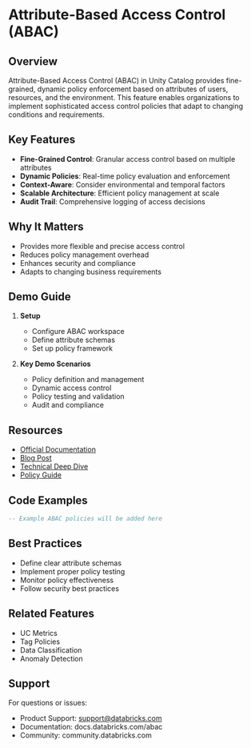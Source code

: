# Attribute-Based Access Control (ABAC)

## Overview
Attribute-Based Access Control (ABAC) in Unity Catalog provides fine-grained, dynamic policy enforcement based on attributes of users, resources, and the environment. This feature enables organizations to implement sophisticated access control policies that adapt to changing conditions and requirements.

## Key Features
- **Fine-Grained Control**: Granular access control based on multiple attributes
- **Dynamic Policies**: Real-time policy evaluation and enforcement
- **Context-Aware**: Consider environmental and temporal factors
- **Scalable Architecture**: Efficient policy management at scale
- **Audit Trail**: Comprehensive logging of access decisions

## Why It Matters
- Provides more flexible and precise access control
- Reduces policy management overhead
- Enhances security and compliance
- Adapts to changing business requirements

## Demo Guide
1. **Setup**
   - Configure ABAC workspace
   - Define attribute schemas
   - Set up policy framework

2. **Key Demo Scenarios**
   - Policy definition and management
   - Dynamic access control
   - Policy testing and validation
   - Audit and compliance

## Resources
- [Official Documentation](https://docs.databricks.com/abac)
- [Blog Post](https://www.databricks.com/blog/abac)
- [Technical Deep Dive](https://www.databricks.com/blog/abac-technical)
- [Policy Guide](https://docs.databricks.com/abac/policies)

## Code Examples
```sql
-- Example ABAC policies will be added here
```

## Best Practices
- Define clear attribute schemas
- Implement proper policy testing
- Monitor policy effectiveness
- Follow security best practices

## Related Features
- UC Metrics
- Tag Policies
- Data Classification
- Anomaly Detection

## Support
For questions or issues:
- Product Support: support@databricks.com
- Documentation: docs.databricks.com/abac
- Community: community.databricks.com 